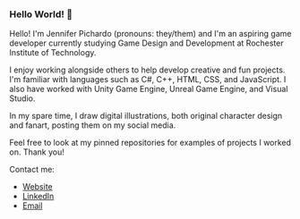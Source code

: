 ### Hello World! 👋

Hello! I'm Jennifer Pichardo (pronouns: they/them) and I'm an aspiring game developer currently studying Game Design and Development at Rochester Institute of Technology.

I enjoy working alongside others to help develop creative and fun projects. I'm familiar with languages such as C#, C++, HTML, CSS, and JavaScript. I also have worked with Unity Game Engine, Unreal Game Engine, and Visual Studio.


In my spare time, I draw digital illustrations, both original character design and fanart, posting them on my social media.


Feel free to look at my pinned repositories for examples of projects I worked on. Thank you!


Contact me:
- [Website](https://jenniferpichardo.com/)
- [LinkedIn](https://linkedin.com/in/jennifer-pichardo)
- [Email](mailto:jenniferpichardo15@gmail.com)
